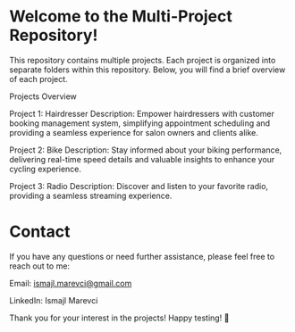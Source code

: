 # Welcome to the Multi-Project Repository! 

This repository contains multiple projects. Each project is organized into separate folders within this repository. Below, you will find a brief overview of each project.

Projects Overview

Project 1: Hairdresser Description: Empower hairdressers with customer booking management system, simplifying appointment scheduling and providing a seamless experience for salon owners and clients alike.

Project 2: Bike Description: Stay informed about your biking performance, delivering real-time speed details and valuable insights to enhance your cycling experience.

Project 3: Radio Description: Discover and listen to your favorite radio, providing a seamless streaming experience.

# Contact
If you have any questions or need further assistance, please feel free to reach out to me:

Email: ismajl.marevci@gmail.com 

LinkedIn: Ismajl Marevci 

Thank you for your interest in the projects! Happy testing! 🚀
